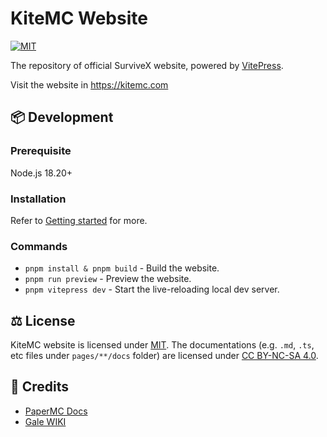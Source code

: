 # KiteMC Website
[![MIT](https://img.shields.io/badge/License-MIT-lightgrey.svg?style=flat-square)](LICENSE)

The repository of official SurviveX website, powered by [VitePress](https://vitepress.dev/).

Visit the website in https://kitemc.com

## 📦 Development

### Prerequisite
Node.js 18.20+

### Installation
Refer to [Getting started](https://vitepress.dev/guide/getting-started/) for more.

### Commands
* `pnpm install & pnpm build` - Build the website.
* `pnpm run preview` - Preview the website.
* `pnpm vitepress dev` - Start the live-reloading local dev server.

## ⚖️ License
KiteMC website is licensed under [MIT](LICENSE). The documentations (e.g. `.md`, `.ts`, etc files under `pages/**/docs` folder) are licensed under [CC BY-NC-SA 4.0](http://creativecommons.org/licenses/by-nc-sa/4.0/).

## 📜 Credits
- [PaperMC Docs](https://docs.papermc.io/paper)
- [Gale WIKI](https://github.com/GaleMC/Gale/wiki)
